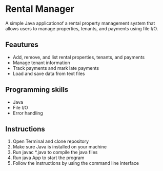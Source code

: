 # Rental Manager
A simple Java applicationof a rental property management system that allows users to manage properties, tenants, and payments using file I/O.
## Feautures 
- Add, remove, and list rental properties, tenants, and payments
- Manage tenant information
- Track payments and mark late payments
- Load and save data from text files
## Programming skills
- Java
- File I/O
- Error handling
## Instructions
1. Open Terminal and clone repository
2. Make sure Java is installed on your machine
3. Run javac *.java to compile the java files
4. Run java App to start the program
5. Follow the instructions by using the command line interface
